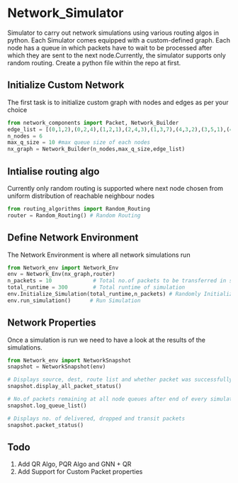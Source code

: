 # Network_Simulator
Simulator to carry out network simulations using various routing algos in python. Each Simulator comes equipped with a custom-defined graph. Each node has a queue in which packets have to wait to be processed after which they are sent to the next node.Currently, the simulator supports only random routing. 
Create a python file within the repo at first.

## Initialize Custom Network 
The first task is to initialize custom graph with nodes and edges as per your choice 

```python 
from network_components import Packet, Network_Builder
edge_list = [(0,1,2),(0,2,4),(1,2,1),(2,4,3),(1,3,7),(4,3,2),(3,5,1),(4,5,5)]
n_nodes = 6
max_q_size = 10 #max queue size of each nodes
nx_graph = Network_Builder(n_nodes,max_q_size,edge_list)

```

## Intialise routing algo
Currently only random routing is supported where next node chosen from uniform distribution of reachable neighbour nodes
```python
from routing_algorithms import Random_Routing
router = Random_Routing() # Random Routing 
```

## Define Network Environment 
The Network Environment is where all network simulations run 
 ```python
 from Network_env import Network_Env
 env = Network_Env(nx_graph,router)
 n_packets = 10             # Total no.of packets to be transferred in simulation
 total_runtime = 300        # Total runtime of simulation
 env.Initialize_Simulation(total_runtime,n_packets) # Randomly Initialize Each packets source, destination and start time
 env.run_simulation()      # Run Simulation
 ```
 
 ## Network Properties 
 Once a simulation is run we need to have a look at the results of the simulations.
 ```python
 from Network_env import NetworkSnapshot
 snapshot = NetworkSnapshot(env)
 
 # Displays source, dest, route list and whether packet was successfully delivered for each packet 
 snapshot.display_all_packet_status()
 
 # No.of packets remaining at all node queues after end of every simulation
 snapshot.log_queue_list()
 
 # Displays no. of delivered, dropped and transit packets
 snapshot.packet_status()
 ```
 
 ## Todo
 <ol>
  <li> Add QR Algo, PQR Algo and GNN + QR</li>
  <li> Add Support for Custom Packet properties</li>
